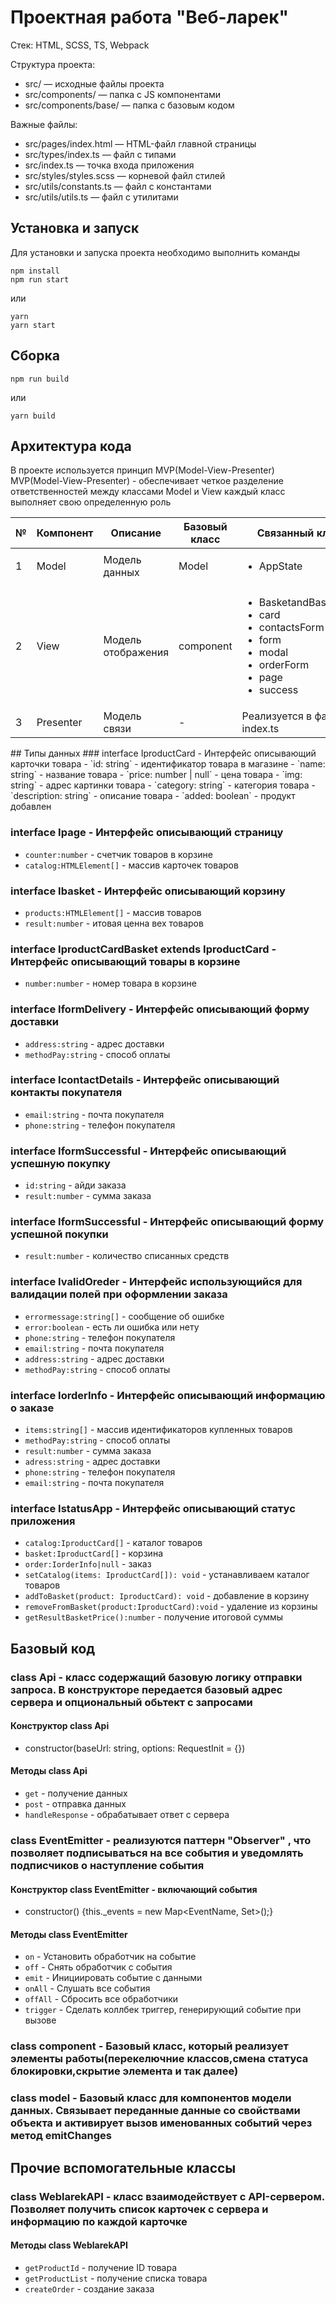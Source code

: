 # Проектная работа "Веб-ларек"

Стек: HTML, SCSS, TS, Webpack

Структура проекта:
- src/ — исходные файлы проекта
- src/components/ — папка с JS компонентами
- src/components/base/ — папка с базовым кодом

Важные файлы:
- src/pages/index.html — HTML-файл главной страницы
- src/types/index.ts — файл с типами
- src/index.ts — точка входа приложения
- src/styles/styles.scss — корневой файл стилей
- src/utils/constants.ts — файл с константами
- src/utils/utils.ts — файл с утилитами

## Установка и запуск
Для установки и запуска проекта необходимо выполнить команды

```
npm install
npm run start
```

или

```
yarn
yarn start
```
## Сборка

```
npm run build
```

или

```
yarn build
```
## Архитектура кода
В проекте используется принцип MVP(Model-View-Presenter)
MVP(Model-View-Presenter) - обеспечивает четкое разделение ответственностей между классами Model и View каждый класс выполняет свою определенную роль
<table>
    <thead>
        <tr>
            <th>№</th>
            <th>Компонент</th>
            <th>Описание</th>
            <th>Базовый класс</th>
            <th>Связанный класс</th>
        </tr>
    </thead>
    <tbody>
        <tr>
            <td>1</td>
            <td>Model</td>
            <td>Модель данных</td>
            <td>Model</td>
            <td>
                <ul>
                    <li>AppState</li>
                </ul>
            </td>
        </tr>
        <tr>
            <td>2</td>
            <td>View</td>
            <td>Модель отображения</td>
            <td>component</td>
            <td>
                <ul>
                    <li>BasketandBasketItem</li>
                    <li>card</li>
                    <li>contactsForm</li>
                    <li>form</li>
                    <li>modal</li>
                    <li>orderForm</li>
                    <li>page</li>
                    <li>success</li>
                </ul>
            </td>
        </tr>
        <tr>
            <td>3</td>
            <td>Presenter</td>
            <td>Модель связи</td>
            <td>-</td>
            <td>
                Реализуется в файле index.ts
            </td>
        </tr>
    </tbody>
</table>
## Типы данных
### interface IproductCard - Интерфейс описывающий карточки товара 
- `id: string` - идентификатор товара в магазине
- `name: string` - название товара
- `price: number | null` - цена товара
- `img: string` -  адрес картинки товара
- `category: string` - категория товара
- `description: string` - описание товара
- `added: boolean` - продукт добавлен

### interface Ipage - Интерфейс описывающий страницу 
- `counter:number` - счетчик товаров в корзине 
- `catalog:HTMLElement[]` - массив карточек товаров

### interface Ibasket - Интерфейс описывающий корзину
- `products:HTMLElement[]` - массив товаров
- `result:number` - итовая ценна вех товаров

### interface IproductCardBasket extends IproductCard - Интерфейс описывающий товары в корзине 
- `number:number` - номер товара в корзине 

### interface IformDelivery - Интерфейс описывающий  форму доставки 
- `address:string` - адрес доставки 
- `methodPay:string` - способ оплаты 

### interface IcontactDetails - Интерфейс описывающий контакты покупателя 
- `email:string` - почта покупателя 
- `phone:string` - телефон покупателя 

### interface IformSuccessful - Интерфейс описывающий успешную покупку
- `id:string` - айди заказа
- `result:number` - сумма заказа

### interface IformSuccessful - Интерфейс описывающий форму успешной покупки
- `result:number` - количество списанных средств

### interface IvalidOreder - Интерфейс использующийся для валидации полей при оформлении заказа
- `errormessage:string[]` - сообщение об ошибке 
- `error:boolean` - есть ли ошибка или нету
- `phone:string` - телефон покупателя
- `email:string` - почта покупателя
- `address:string` - адрес доставки
- `methodPay:string` - способ оплаты

### interface IorderInfo - Интерфейс описывающий информацию о заказе 
- `items:string[]` - массив идентификаторов купленных товаров
- `methodPay:string` - способ оплаты 
- `result:number` - сумма заказа
- `adress:string` - адрес доставки 
- `phone:string` - телефон покупателя
- `email:string` - почта покупателя

### interface IstatusApp - Интерфейс описывающий статус приложения 
- `catalog:IproductCard[]` - каталог товаров
- `basket:IproductCard[]` - корзина
- `order:IorderInfo|null` - заказ
- `setCatalog(items: IproductCard[]): void` - устанавливаем каталог товаров
- `addToBasket(product: IproductCard): void` - добавление в корзину 
- `removeFromBasket(product:IproductCard):void` - удаление из корзины
- `getResultBasketPrice():number` - получение итоговой суммы 

## Базовый код

### class Api - класс содержащий базовую логику отправки запроса. В конструкторе передается базовый адрес сервера и опциональный обьтект с запросами

#### Конструктор class Api

- constructor(baseUrl: string, options: RequestInit = {})

#### Методы class Api

- `get` - получение данных
- `post` - отправка данных
- `handleResponse` - обрабатывает ответ с сервера

### class EventEmitter - реализуются паттерн "Observer" , что позволяет подписываться на все события и уведомлять подписчиков о наступление события 

#### Конструктор class EventEmitter - включающий события

- constructor() {this._events = new Map<EventName, Set<Subscriber>>();}

#### Методы class EventEmitter

- `on` - Установить обработчик на событие
- `off` - Снять обработчик с события
- `emit` - Инициировать событие с данными
- `onAll` - Слушать все события
- `offAll` - Сбросить все обработчики
- `trigger` - Сделать коллбек триггер, генерирующий событие при вызове

### class component - Базовый класс, который реализует элементы работы(перекелючние классов,смена статуса блокировки,скрытие элемента и так далее)

### class model - Базовый класс для компонентов модели данных. Связывает переданные данные со свойствами объекта и активирует вызов именованных событий через метод emitChanges 

## Прочие вспомогательные классы

### class WeblarekAPI - класс взаимодействует с API-сервером. Позволяет получить список карточек с сервера и информацию по каждой карточке

#### Методы class WeblarekAPI

- `getProductId` - получение ID товара
- `getProductList` - получение списка товара
- `createOrder` - создание заказа

